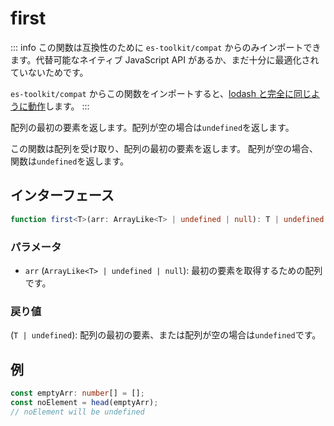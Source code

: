 # first

::: info
この関数は互換性のために `es-toolkit/compat` からのみインポートできます。代替可能なネイティブ JavaScript API があるか、まだ十分に最適化されていないためです。

`es-toolkit/compat` からこの関数をインポートすると、[lodash と完全に同じように動作](../../../compatibility.md)します。
:::

配列の最初の要素を返します。配列が空の場合は`undefined`を返します。

この関数は配列を受け取り、配列の最初の要素を返します。
配列が空の場合、関数は`undefined`を返します。

## インターフェース

```typescript
function first<T>(arr: ArrayLike<T> | undefined | null): T | undefined;
```

### パラメータ

- `arr` (`ArrayLike<T> | undefined | null`): 最初の要素を取得するための配列です。

### 戻り値

(`T | undefined`): 配列の最初の要素、または配列が空の場合は`undefined`です。

## 例

```typescript
const emptyArr: number[] = [];
const noElement = head(emptyArr);
// noElement will be undefined
```
